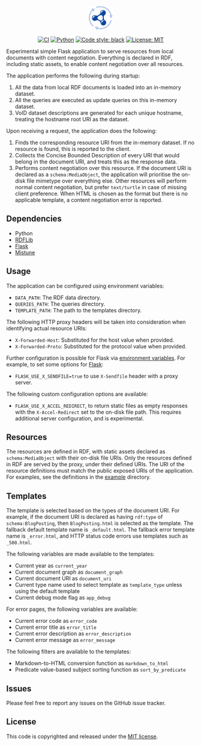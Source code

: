 <p align="center">
  <img alt="logo" src="./.github/assets/logo.svg" width="64">
</p>

<p align="center">
  <a href="https://github.com/surilindur/rdfdp/actions/workflows/ci.yml"><img alt="CI" src=https://github.com/surilindur/rdfdp/actions/workflows/ci.yml/badge.svg?branch=main"></a>
  <a href="https://www.python.org/"><img alt="Python" src="https://img.shields.io/badge/%3C%2F%3E-Python-%233776ab.svg"></a>
  <a href="https://github.com/psf/black"><img alt="Code style: black" src="https://img.shields.io/badge/Code%20Style-black-000000.svg"></a>
  <a href="https://opensource.org/licenses/MIT"><img alt="License: MIT" src="https://img.shields.io/badge/License-MIT-%23750014.svg"></a>
</p>

Experimental simple Flask application to serve resources from local documents with content negotiation.
Everything is declared in RDF, including static assets, to enable content negotiation over all resources.

The application performs the following during startup:

1. All the data from local RDF documents is loaded into an in-memory dataset.
2. All the queries are executed as update queries on this in-memory dataset.
3. VoID dataset descriptions are generated for each unique hostname, treating the hostname root URI as the dataset.

Upon receiving a request, the application does the following:

1. Finds the corresponding resource URI from the in-memory dataset. If no resource is found, this is reported to the client.
2. Collects the Concise Bounded Description of every URI that would belong in the document URI, and treats this as the response data.
3. Performs content negotiation over this resource.
   If the document URI is declared as a `schema:MediaObject`, the application will prioritise the on-disk file mimetype over everything else.
   Other resources will perform normal content negotiation, but prefer `text/turtle` in case of missing client preference.
   When HTML is chosen as the format but there is no applicable template, a content negotiation error is reported.

## Dependencies

* Python
* [RDFLib](https://github.com/RDFLib/rdflib)
* [Flask](https://github.com/pallets/flask)
* [Mistune](https://github.com/lepture/mistune)

## Usage

The application can be configured using environment variables:

* `DATA_PATH`: The RDF data directory.
* `QUERIES_PATH`: The queries directory.
* `TEMPLATE_PATH`: The path to the templates directory.

The following HTTP proxy headers will be taken into consideration when identifying actual resource URIs:

* `X-Forwarded-Host`: Substituted for the host value when provided.
* `X-Forwarded-Proto`: Substituted for the protocol value when provided.

Further configuration is possible for Flask via [environment variables](https://flask.palletsprojects.com/en/stable/api/#flask.Config.from_prefixed_env).
For example, to set some options for [Flask](https://flask.palletsprojects.com/en/stable/config/):

* `FLASK_USE_X_SENDFILE=true` to use `X-Sendfile` header with a proxy server.

The following custom configuration options are available:

* `FLASK_USE_X_ACCEL_REDIRECT`, to return static files as empty responses with the `X-Accel-Redirect` set to the on-disk file path. This requires additional server configuration, and is experimental.

## Resources

The resources are defined in RDF, with static assets declared as `schema:MediaObject` with their on-disk file URIs.
Only the resources defined in RDF are served by the proxy, under their defined URIs.
The URI of the resource definitions must match the public exposed URIs of the application.
For examples, see the definitions in the [example](./example/) directory.

## Templates

The template is selected based on the types of the document URI.
For example, if the document URI is declared as having `rdf:type` of `schema:BlogPosting`, then `BlogPosting.html` is selected as the template.
The fallback default template name is `_default.html`.
The fallback error template name is `_error.html`, and HTTP status code errors use templates such as `_500.html`.

The following variables are made available to the templates:

* Current year as `current_year`
* Current document graph as `document_graph`
* Current document URI as `document_uri`
* Current type name used to select template as `template_type` unless using the default template
* Current debug mode flag as `app_debug`

For error pages, the following variables are available:

* Current error code as `error_code`
* Current error title as `error_title`
* Current error description as `error_description`
* Current error message as `error_message`

The following filters are available to the templates:

* Markdown-to-HTML conversion function as `markdown_to_html`
* Predicate value-based subject sorting function as `sort_by_predicate`

## Issues

Please feel free to report any issues on the GitHub issue tracker.

## License

This code is copyrighted and released under the [MIT license](http://opensource.org/licenses/MIT).
